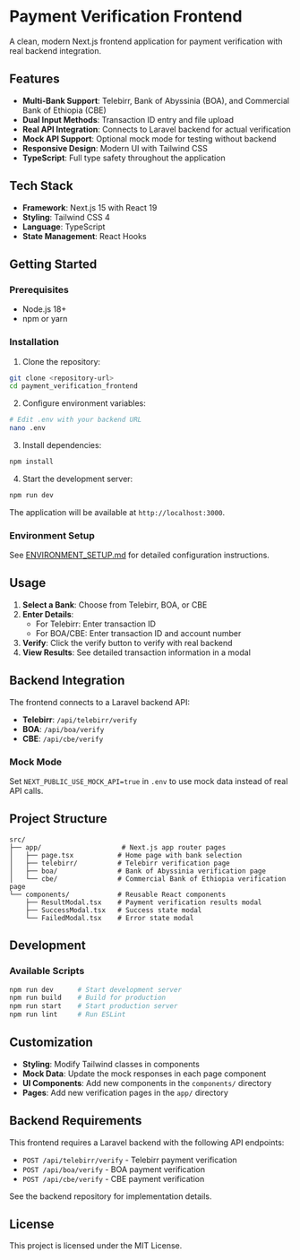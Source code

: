 # Payment Verification Frontend

A clean, modern Next.js frontend application for payment verification with real backend integration.

## Features

- **Multi-Bank Support**: Telebirr, Bank of Abyssinia (BOA), and Commercial Bank of Ethiopia (CBE)
- **Dual Input Methods**: Transaction ID entry and file upload
- **Real API Integration**: Connects to Laravel backend for actual verification
- **Mock API Support**: Optional mock mode for testing without backend
- **Responsive Design**: Modern UI with Tailwind CSS
- **TypeScript**: Full type safety throughout the application

## Tech Stack

- **Framework**: Next.js 15 with React 19
- **Styling**: Tailwind CSS 4
- **Language**: TypeScript
- **State Management**: React Hooks

## Getting Started

### Prerequisites

- Node.js 18+ 
- npm or yarn

### Installation

1. Clone the repository:
```bash
git clone <repository-url>
cd payment_verification_frontend
```

2. Configure environment variables:
```bash
# Edit .env with your backend URL
nano .env
```

3. Install dependencies:
```bash
npm install
```

4. Start the development server:
```bash
npm run dev
```

The application will be available at `http://localhost:3000`.

### Environment Setup

See [ENVIRONMENT_SETUP.md](./ENVIRONMENT_SETUP.md) for detailed configuration instructions.

## Usage

1. **Select a Bank**: Choose from Telebirr, BOA, or CBE
2. **Enter Details**: 
   - For Telebirr: Enter transaction ID
   - For BOA/CBE: Enter transaction ID and account number
3. **Verify**: Click the verify button to verify with real backend
4. **View Results**: See detailed transaction information in a modal

## Backend Integration

The frontend connects to a Laravel backend API:

- **Telebirr**: `/api/telebirr/verify`
- **BOA**: `/api/boa/verify` 
- **CBE**: `/api/cbe/verify`

### Mock Mode

Set `NEXT_PUBLIC_USE_MOCK_API=true` in `.env` to use mock data instead of real API calls.

## Project Structure

```
src/
├── app/                    # Next.js app router pages
│   ├── page.tsx           # Home page with bank selection
│   ├── telebirr/          # Telebirr verification page
│   ├── boa/               # Bank of Abyssinia verification page
│   └── cbe/               # Commercial Bank of Ethiopia verification page
└── components/            # Reusable React components
    ├── ResultModal.tsx    # Payment verification results modal
    ├── SuccessModal.tsx   # Success state modal
    └── FailedModal.tsx    # Error state modal
```

## Development

### Available Scripts

```bash
npm run dev      # Start development server
npm run build    # Build for production
npm run start    # Start production server
npm run lint     # Run ESLint
```

## Customization

- **Styling**: Modify Tailwind classes in components
- **Mock Data**: Update the mock responses in each page component
- **UI Components**: Add new components in the `components/` directory
- **Pages**: Add new verification pages in the `app/` directory

## Backend Requirements

This frontend requires a Laravel backend with the following API endpoints:

- `POST /api/telebirr/verify` - Telebirr payment verification
- `POST /api/boa/verify` - BOA payment verification  
- `POST /api/cbe/verify` - CBE payment verification

See the backend repository for implementation details.

## License

This project is licensed under the MIT License.
